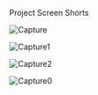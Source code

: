 Project Screen Shorts


![Capture](https://user-images.githubusercontent.com/84482030/226129344-a529c94e-cd88-4ccf-ad5a-850603da7826.PNG)


![Capture1](https://user-images.githubusercontent.com/84482030/226129352-2ae9eb3a-38a4-4b28-85f3-127acd7db275.PNG)


![Capture2](https://user-images.githubusercontent.com/84482030/226129364-c2505625-a401-4350-892c-51bc002f643f.PNG)


![Capture0](https://user-images.githubusercontent.com/84482030/226129370-df452b64-1765-4d0f-84d1-71fbfb14912d.PNG)



